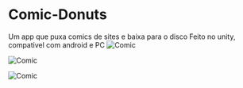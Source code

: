 # Comic-Donuts

Um app que puxa comics de sites e baixa para o disco
Feito no unity, compativel com android e PC
![Comic](https://i.imgur.com/KQy2VFt.png)

![Comic](https://i.imgur.com/mpeHMF0.png)

![Comic](https://i.imgur.com/3JDAhSJ.png)
